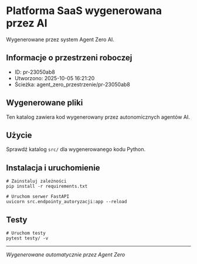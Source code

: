 # Platforma SaaS wygenerowana przez AI

Wygenerowane przez system Agent Zero AI.

## Informacje o przestrzeni roboczej
- ID: pr-23050ab8  
- Utworzono: 2025-10-05 16:21:20
- Ścieżka: agent_zero_przestrzenie/pr-23050ab8

## Wygenerowane pliki
Ten katalog zawiera kod wygenerowany przez autonomicznych agentów AI.

## Użycie
Sprawdź katalog `src/` dla wygenerowanego kodu Python.

## Instalacja i uruchomienie
```
# Zainstaluj zależności
pip install -r requirements.txt

# Uruchom serwer FastAPI
uvicorn src.endpointy_autoryzacji:app --reload
```

## Testy
```
# Uruchom testy
pytest testy/ -v
```

---
*Wygenerowane automatycznie przez Agent Zero*
